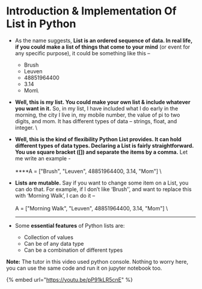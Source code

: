 # Introduction & Implementation Of List in Python

* As the name suggests, **List is an ordered sequence of data. In real life, if you could make a list of things that come to your mind** (or event for any specific purpose), it could be something like this – &#x20;
  * Brush
  * Leuven
  * 48851964400
  * 3.14
  * Mom\

* **Well, this is my list. You could make your own list & include whatever you want in it.** So, in my list, I have included what I do early in the morning, the city I live in, my mobile number, the value of pi to two digits, and mom. It has different types of data – strings, float, and integer. \

* **Well, this is the kind of flexibility Python List provides. It can hold different types of data types. Declaring a List is fairly straightforward. You use square bracket (\[]) and separate the items by a comma.** Let me write an example - \
  \
  ****A = \["Brush", "Leuven", 48851964400, 3.14, "Mom"] \

* **Lists are mutable.** Say if you want to change some item on a List, you can do that. For example, if I don’t like  ‘Brush’’, and want to replace this with ‘Morning Walk’, I can do it –\
  \
  A = \["Morning Walk", "Leuven", 48851964400, 3.14, "Mom"] \
  ****
* Some **essential features** of Python lists are:
  * Collection of values
  * Can be of any data type
  * Can be a combination of different types

**Note:** The tutor in this video used python console. Nothing to worry here, you can use the same code and run it on jupyter notebook too.

{% embed url="https://youtu.be/pP91kLR5cnE" %}
